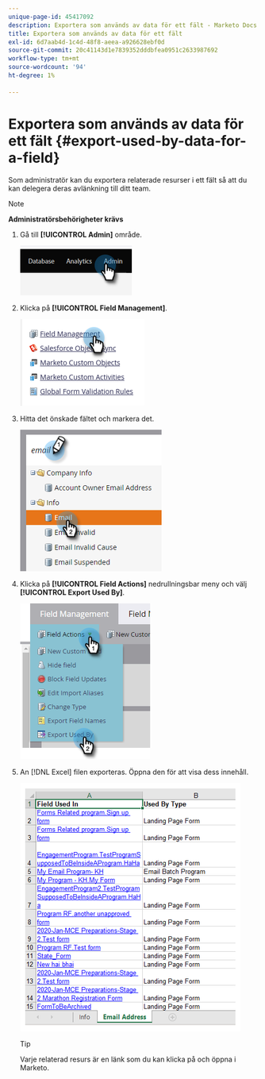 ```yaml
---
unique-page-id: 45417092
description: Exportera som används av data för ett fält - Marketo Docs - produktdokumentation
title: Exportera som används av data för ett fält
exl-id: 6d7aab4d-1c4d-48f8-aeea-a926628ebf0d
source-git-commit: 20c41143d1e7839352dddbfea0951c2633987692
workflow-type: tm+mt
source-wordcount: '94'
ht-degree: 1%

---
```


# Exportera som används av data för ett fält {#export-used-by-data-for-a-field}

Som administratör kan du exportera relaterade resurser i ett fält så att du kan delegera deras avlänkning till ditt team.

>[!NOTE]
>
>**Administratörsbehörigheter krävs**

1. Gå till **[!UICONTROL Admin]** område.

   ![](assets/export-used-by-data-for-a-field-1.png)

1. Klicka på **[!UICONTROL Field Management]**.

   ![](assets/export-used-by-data-for-a-field-2.png)

1. Hitta det önskade fältet och markera det.

   ![](assets/export-used-by-data-for-a-field-3.png)

1. Klicka på **[!UICONTROL Field Actions]** nedrullningsbar meny och välj **[!UICONTROL Export Used By]**.

   ![](assets/export-used-by-data-for-a-field-4.png)

1. An [!DNL Excel] filen exporteras. Öppna den för att visa dess innehåll.

   ![](assets/export-used-by-data-for-a-field-5.png)

   >[!TIP]
   >
   >Varje relaterad resurs är en länk som du kan klicka på och öppna i Marketo.
